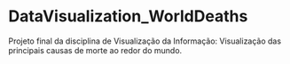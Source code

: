# DataVisualization_WorldDeaths
Projeto final da disciplina de Visualização da Informação: Visualização das principais causas de morte ao redor do mundo.